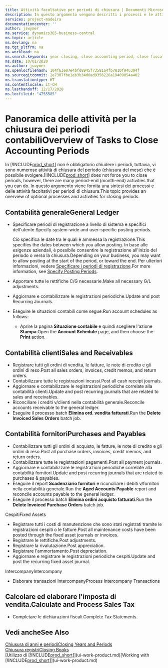 ```yaml
---
title: Attività facoltative per periodi di chiusura | Documenti Microsoft
description: In questo argomento vengono descritti i processi e le attività facoltativi per la chiusura dei periodi contabili in Business Central.
services: project-madeira
documentationcenter: ''
author: jswymer
ms.service: dynamics365-business-central
ms.topic: article
ms.devlang: na
ms.tgt_pltfrm: na
ms.workload: na
ms.search.keywords: year closing, close accounting period, close fiscal year, aging, creditor payments, vendor payments
ms.date: 10/01/2020
ms.author: jswymer
ms.openlocfilehash: 104f63e07e4bfd8945f73581a4fb7810f946304f
ms.sourcegitcommit: 2e7307fbe1eb3b34d0ad9356226a19409054a402
ms.translationtype: HT
ms.contentlocale: it-CH
ms.lasthandoff: 12/17/2020
ms.locfileid: "4755585"
---
```

# <a name="overview-of-tasks-to-close-accounting-periods"></a><span data-ttu-id="96213-103">Panoramica delle attività per la chiusura dei periodi contabili</span><span class="sxs-lookup"><span data-stu-id="96213-103">Overview of Tasks to Close Accounting Periods</span></span>
<span data-ttu-id="96213-104">In [!INCLUDE[prod_short](includes/prod_short.md)] non è obbligatorio chiudere i periodi, tuttavia, vi sono numerose attività di chiusura del periodo (chiusura del mese) che è possibile svolgere.</span><span class="sxs-lookup"><span data-stu-id="96213-104">[!INCLUDE[prod_short](includes/prod_short.md)] does not force you to close periods, however, there are many period-end (month-end) activities that you can do.</span></span> <span data-ttu-id="96213-105">In questo argomento viene fornita una sintesi dei processi e delle attività facoltativi per periodi di chiusura.</span><span class="sxs-lookup"><span data-stu-id="96213-105">This topic provides an overview of optional processes and activities for closing periods.</span></span>  

## <a name="general-ledger"></a><span data-ttu-id="96213-106">Contabilità generale</span><span class="sxs-lookup"><span data-stu-id="96213-106">General Ledger</span></span>
* <span data-ttu-id="96213-107">Specificare periodi di registrazione a livello di sistema e specifici dell'utente.</span><span class="sxs-lookup"><span data-stu-id="96213-107">Specify system-wide and user-specific posting periods.</span></span>  

    <span data-ttu-id="96213-108">Ciò specifica le date tra le quali è ammessa la registrazione.</span><span class="sxs-lookup"><span data-stu-id="96213-108">This specifies the dates between which you allow posting.</span></span> <span data-ttu-id="96213-109">In base alle esigenze aziendali, è possibile consentire la registrazione all'inizio del periodo o verso la chiusura.</span><span class="sxs-lookup"><span data-stu-id="96213-109">Depending on your business, you may want to allow posting at the start of the period, or toward the end.</span></span> <span data-ttu-id="96213-110">Per ulteriori informazioni, vedere [Specificare i periodi di registrazione](finance-how-specify-posting-periods.md).</span><span class="sxs-lookup"><span data-stu-id="96213-110">For more information, see [Specify Posting Periods](finance-how-specify-posting-periods.md).</span></span>  
* <span data-ttu-id="96213-111">Apportare tutte le rettifiche C/G necessarie.</span><span class="sxs-lookup"><span data-stu-id="96213-111">Make all necessary G/L adjustments.</span></span>  
* <span data-ttu-id="96213-112">Aggiornare e contabilizzare le registrazioni periodiche.</span><span class="sxs-lookup"><span data-stu-id="96213-112">Update and post Recurring Journals.</span></span>  
  <!--* Process Consolidations-->
* <span data-ttu-id="96213-113">Eseguire le situazioni contabili come segue:</span><span class="sxs-lookup"><span data-stu-id="96213-113">Run account schedules as follows:</span></span>  
  * <span data-ttu-id="96213-114">Aprire la pagina **Situazione contabile** e quindi scegliere l'azione **Stampa**.</span><span class="sxs-lookup"><span data-stu-id="96213-114">Open the **Account Schedule** page, and then choose the **Print** action.</span></span>  

## <a name="sales-and-receivables"></a><span data-ttu-id="96213-115">Contabilità clienti</span><span class="sxs-lookup"><span data-stu-id="96213-115">Sales and Receivables</span></span>
* <span data-ttu-id="96213-116">Registrare tutti gli ordini di vendita, le fatture, le note di credito e gli ordini di reso.</span><span class="sxs-lookup"><span data-stu-id="96213-116">Post all sales orders, invoices, credit memos, and return orders.</span></span>  
* <span data-ttu-id="96213-117">Contabilizzare tutte le registrazioni incassi.</span><span class="sxs-lookup"><span data-stu-id="96213-117">Post all cash receipt journals.</span></span>  
* <span data-ttu-id="96213-118">Aggiornare e contabilizzare le registrazioni periodiche correlate alla contabilità clienti.</span><span class="sxs-lookup"><span data-stu-id="96213-118">Update and post recurring journals that are related to sales and receivables.</span></span>  
* <span data-ttu-id="96213-119">Riconciliare i crediti v/clienti nella contabilità generale.</span><span class="sxs-lookup"><span data-stu-id="96213-119">Reconcile accounts receivable to the general ledger.</span></span>  
* <span data-ttu-id="96213-120">Eseguire il processo batch **Elimina ord. vendita fatturati**.</span><span class="sxs-lookup"><span data-stu-id="96213-120">Run the **Delete Invoiced Sales Orders** batch job.</span></span>  

## <a name="purchases-and-payables"></a><span data-ttu-id="96213-121">Contabilità fornitori</span><span class="sxs-lookup"><span data-stu-id="96213-121">Purchases and Payables</span></span>
* <span data-ttu-id="96213-122">Contabilizzare tutti gli ordini di acquisto, le fatture, le note di credito e gli ordini di reso.</span><span class="sxs-lookup"><span data-stu-id="96213-122">Post all purchase orders, invoices, credit memos, and return orders.</span></span>  
* <span data-ttu-id="96213-123">Contabilizzare tutte le registrazioni pagamenti.</span><span class="sxs-lookup"><span data-stu-id="96213-123">Post all payment journals.</span></span>  
* <span data-ttu-id="96213-124">Aggiornare e contabilizzare le registrazioni periodiche correlate alla contabilità fornitori.</span><span class="sxs-lookup"><span data-stu-id="96213-124">Update and post recurring journals that are related to purchases & payables.</span></span>  
* <span data-ttu-id="96213-125">Eseguire il report **Scadenziario fornitori** e riconciliare i debiti v/fornitori nella contabilità generale.</span><span class="sxs-lookup"><span data-stu-id="96213-125">Run the **Aged Accounts Payable** report and reconcile accounts payable to the general ledger.</span></span>  
* <span data-ttu-id="96213-126">Eseguire il processo batch **Elimina ordini acquisto fatturati**.</span><span class="sxs-lookup"><span data-stu-id="96213-126">Run the **Delete Invoiced Purchase Orders** batch job.</span></span>  

<span data-ttu-id="96213-127">Cespiti</span><span class="sxs-lookup"><span data-stu-id="96213-127">Fixed Assets</span></span>
* <span data-ttu-id="96213-128">Registrare tutti i costi di manutenzione che sono stati registrati tramite le registrazioni cespiti o le fatture.</span><span class="sxs-lookup"><span data-stu-id="96213-128">Post all maintenance costs have been posted through the fixed asset journals or invoices.</span></span>
* <span data-ttu-id="96213-129">Registrare le rettifiche.</span><span class="sxs-lookup"><span data-stu-id="96213-129">Post adjustments.</span></span>
* <span data-ttu-id="96213-130">Registrare la rivalutazione.</span><span class="sxs-lookup"><span data-stu-id="96213-130">Post appreciation.</span></span>
* <span data-ttu-id="96213-131">Registrare l'ammortamento.</span><span class="sxs-lookup"><span data-stu-id="96213-131">Post depreciation.</span></span>
* <span data-ttu-id="96213-132">Aggiornare e registrare le registrazioni periodiche cespiti.</span><span class="sxs-lookup"><span data-stu-id="96213-132">Update and post the recurring fixed asset journal.</span></span>

<span data-ttu-id="96213-133">Intercompany</span><span class="sxs-lookup"><span data-stu-id="96213-133">Intercompany</span></span>
* <span data-ttu-id="96213-134">Elaborare transazioni Intercompany</span><span class="sxs-lookup"><span data-stu-id="96213-134">Process Intercompany Transactions</span></span>

## <a name="calculate-and-process-sales-tax"></a><span data-ttu-id="96213-135">Calcolare ed elaborare l'imposta di vendita.</span><span class="sxs-lookup"><span data-stu-id="96213-135">Calculate and Process Sales Tax</span></span>
* <span data-ttu-id="96213-136">Completare le dichiarazioni fiscali.</span><span class="sxs-lookup"><span data-stu-id="96213-136">Complete Tax Statements.</span></span>  

## <a name="see-also"></a><span data-ttu-id="96213-137">Vedi anche</span><span class="sxs-lookup"><span data-stu-id="96213-137">See Also</span></span>
[<span data-ttu-id="96213-138">Chiusura di anni e periodi</span><span class="sxs-lookup"><span data-stu-id="96213-138">Closing Years and Periods</span></span>](year-close-years-periods.md)  
[<span data-ttu-id="96213-139">Chiusura registri</span><span class="sxs-lookup"><span data-stu-id="96213-139">Closing Books</span></span>](year-close-books.md)  
<span data-ttu-id="96213-140">[Utilizzo di [!INCLUDE[prod_short](includes/prod_short.md)]](ui-work-product.md)</span><span class="sxs-lookup"><span data-stu-id="96213-140">[Working with [!INCLUDE[prod_short](includes/prod_short.md)]](ui-work-product.md)</span></span>
